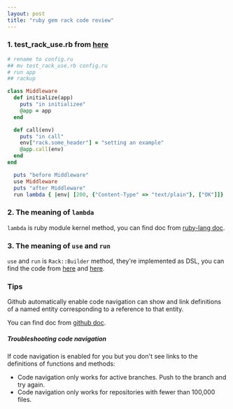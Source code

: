 ```yaml
---
layout: post
title: "ruby gem rack code review"
---
```


### 1. test_rack_use.rb from [here](https://github.com/chen172/rack/blob/master/my_own_test/test_rack_use.rb)
```ruby
# rename to config.ru
## mv test_rack_use.rb config.ru
# run app
## rackup

class Middleware
  def initialize(app)
    puts "in initializee"
    @app = app
  end

  def call(env)
    puts "in call"
    env["rack.some_header"] = "setting an example"
    @app.call(env)
  end
end

  puts "before Middleware"
  use Middleware
  puts "after Middleware"
  run lambda { |env| [200, {"Content-Type" => "text/plain"}, ["OK"]]}
  ```

### 2. The meaning of ```lambda```
```lambda``` is ruby module kernel method, you can find doc from [ruby-lang doc](https://docs.ruby-lang.org/en/master/Kernel.html#method-i-lambda).

### 3. The meaning of ```use``` and ```run```
```use``` and ```run``` is ```Rack::Builder``` method, they're implemented as DSL, you can find the code from [here](https://github.com/chen172/rack/blob/0b8d8394382a1d82889848b5c72531e0aa9403bf/lib/rack/builder.rb#L158) and [here](https://github.com/chen172/rack/blob/0b8d8394382a1d82889848b5c72531e0aa9403bf/lib/rack/builder.rb#L183).

### Tips
Github automatically enable code navigation can show and link definitions of a named entity corresponding to a reference to that entity.

You can find doc from [github doc](https://docs.github.com/en/repositories/working-with-files/using-files/navigating-code-on-github).

##### Troubleshooting code navigation

If code navigation is enabled for you but you don't see links to the definitions of functions and methods:
* Code navigation only works for active branches. Push to the branch and try again.
* Code navigation only works for repositories with fewer than 100,000 files.
